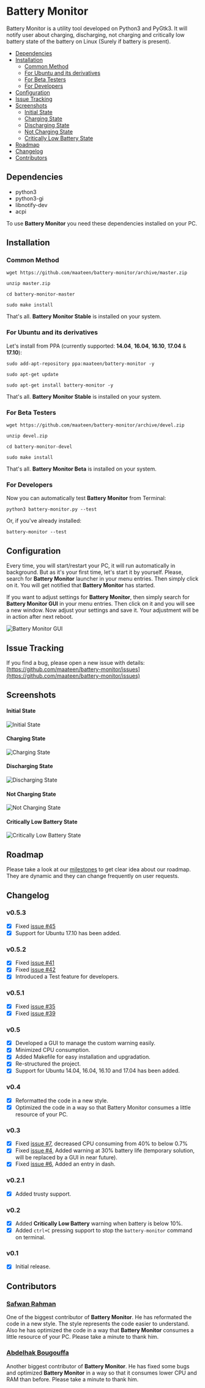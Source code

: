 # Battery Monitor

Battery Monitor is a utility tool developed on Python3 and PyGtk3. It will notify user about charging, discharging, not charging and critically low battery state of the battery on Linux (Surely if battery is present).

 - [Dependencies](#dependencies)
 - [Installation](#installation)
	 - [Common Method](#common-method)
	 - [For Ubuntu and its derivatives](#for-ubuntu-and-its-derivatives)
	 - [For Beta Testers](#for-beta-testers)
	 - [For Developers](#for-developers)
 - [Configuration](#configuration)
 - [Issue Tracking](#issue-tracking)
 - [Screenshots](#screenshots)
	 - [Initial State](#initial-state)
	 - [Charging State](#charging-state)
	 - [Discharging State](#discharging-state)
	 - [Not Charging State](#not-charging-state)
	 - [Critically Low Battery State](#critically-low-battery-state)
 - [Roadmap](#roadmap)
 - [Changelog](#changelog)
 - [Contributors](#contributors)

## Dependencies

* python3
* python3-gi
* libnotify-dev
* acpi

To use **Battery Monitor** you need these dependencies installed on your PC.

## Installation

### Common Method

```
wget https://github.com/maateen/battery-monitor/archive/master.zip
```
```
unzip master.zip
```
```
cd battery-monitor-master
```
```
sudo make install
```
That's all. **Battery Monitor Stable** is installed on your system. 

### For Ubuntu and its derivatives

Let's install from PPA (currently supported: **14.04**, **16.04**, **16.10**, **17.04** & **17.10**):

```
sudo add-apt-repository ppa:maateen/battery-monitor -y
```
```
sudo apt-get update
```
```
sudo apt-get install battery-monitor -y
```
That's all. **Battery Monitor Stable** is installed on your system. 

### For Beta Testers

```
wget https://github.com/maateen/battery-monitor/archive/devel.zip
```
```
unzip devel.zip
```
```
cd battery-monitor-devel
```
```
sudo make install
```
That's all. **Battery Monitor Beta** is installed on your system. 

### For Developers
Now you can automatically test **Battery Monitor** from Terminal:

```
python3 battery-monitor.py --test
```
Or, if you've already installed:

```
battery-monitor --test
```

## Configuration

Every time, you will start/restart your PC, it will run automatically in background. But as it's your first time, let's start it by yourself. Please, search for **Battery Monitor** launcher in your menu entries. Then simply click on it. You will get notified that **Battery Monitor** has started.

If you want to adjust settings for **Battery Monitor**, then simply search for **Battery Monitor GUI** in your menu entries. Then click on it and you will see a new window. Now adjust your settings and save it. Your adjustment will be in action after next reboot.

![Battery Monitor GUI](https://github.com/maateen/battery-monitor/raw/gh-pages/battery-monitor-gui.png)

## Issue Tracking

If you find a bug, please open a new issue with details: [https://github.com/maateen/battery-monitor/issues](https://github.com/maateen/battery-monitor/issues)

## Screenshots

#### Initial State

![Initial State](https://github.com/maateen/battery-monitor/raw/gh-pages/Screenshot_from_2016_07_22_20_42_29.png)

#### Charging State

![Charging State](https://github.com/maateen/battery-monitor/raw/gh-pages/Screenshot_from_2016_07_22_20_42_52.png)

#### Discharging State

![Discharging State](https://github.com/maateen/battery-monitor/raw/gh-pages/Screenshot_from_2016_07_22_20_42_42.png)

#### Not Charging State

![Not Charging State](https://github.com/maateen/battery-monitor/raw/gh-pages/Screenshot_from_2016_07_22_21_11_49.png)

#### Critically Low Battery State

![Critically Low Battery State](https://github.com/maateen/battery-monitor/raw/gh-pages/Screenshot_from_2016_07_23_03_09_54.png)

## Roadmap

Please take a look at our [milestones](https://github.com/maateen/battery-monitor/milestones) to get clear idea about our roadmap. They are dynamic and they can change frequently on user requests.

## Changelog

### v0.5.3

- [x] Fixed [issue #45](https://github.com/maateen/battery-monitor/issues/45)
- [x] Support for Ubuntu 17.10 has been added.

### v0.5.2

- [x] Fixed [issue #41](https://github.com/maateen/battery-monitor/issues/41)
- [x] Fixed [issue #42](https://github.com/maateen/battery-monitor/issues/42)
- [x] Introduced a Test feature for developers.

### v0.5.1

- [x] Fixed [issue #35](https://github.com/maateen/battery-monitor/issues/35)
- [x] Fixed [issue #39](https://github.com/maateen/battery-monitor/issues/39)

### v0.5

- [x] Developed a GUI to manage the custom warning easily.
- [x] Minimized CPU consumption.
- [x] Added Makefile for easy installation and upgradation.
- [x] Re-structured the project.
-  [x] Support for Ubuntu 14.04, 16.04, 16.10 and 17.04 has been added.

### v0.4

- [x] Reformatted the code in a new style.
- [x] Optimized the code in a way so that Battery Monitor consumes a little resource of your PC.

### v0.3

- [x] Fixed [issue #7](https://github.com/maateen/battery-monitor/issues/7), decreased CPU consuming from 40% to below 0.7%
- [x] Fixed [issue #4](https://github.com/maateen/battery-monitor/issues/4), Added warning at 30% battery life (temporary solution, will be replaced by a GUI in near future).
- [x] Fixed [issue #6](https://github.com/maateen/battery-monitor/issues/6), Added an entry in dash.

### v0.2.1

- [x] Added trusty support.

### v0.2

- [x] Added **Critically Low Battery** warning when battery is below 10%.
- [x] Added `ctrl+C` pressing support to stop the `battery-monitor` command on terminal.

### v0.1

- [x] Initial release.

## Contributors

### [Safwan Rahman](https://github.com/safwanrahman)

One of the biggest contributor of **Battery Monitor**. He has reformated the code in a new style. The style represents the code easier to understand. Also he has optimized the code in a way that **Battery Monitor** consumes a little resource of your PC. Please take a minute to thank him.

### [Abdelhak Bougouffa](https://abougouffa.github.io/)

Another biggest contributor of **Battery Monitor**. He has fixed some bugs and optimized **Battery Monitor** in a way so that it consumes lower CPU and RAM than before. Please take a minute to thank him.
